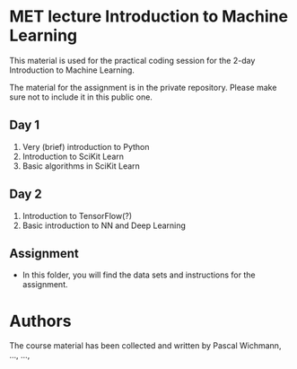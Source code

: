 # MET lecture Introduction to Machine Learning
This material is used for the practical coding session for the 2-day Introduction to Machine Learning.

The material for the assignment is in the private repository. Please make sure not to include it in this public one.

## Day 1
1. Very (brief) introduction to Python
2. Introduction to SciKit Learn
3. Basic algorithms in SciKit Learn

## Day 2
1. Introduction to TensorFlow(?)
2. Basic introduction to NN and Deep Learning

## Assignment
* In this folder, you will find the data sets and instructions for the assignment.

# Authors
The course material has been collected and written by Pascal Wichmann, …, …, 